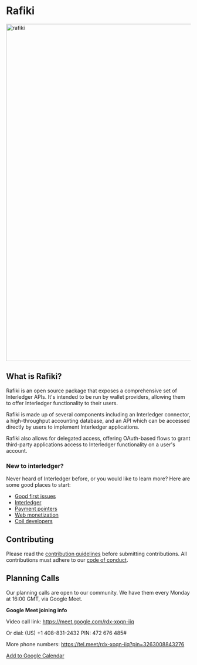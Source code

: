 # Rafiki

<img width="920" alt="rafiki" src="https://user-images.githubusercontent.com/3362563/119590055-e3347580-bd88-11eb-8ae7-958075433e48.png">

## What is Rafiki?

Rafiki is an open source package that exposes a comprehensive set of
Interledger APIs. It's intended to be run by wallet providers, allowing them to
offer Interledger functionality to their users.

Rafiki is made up of several components including an Interledger connector, a
high-throughput accounting database, and an API which can be accessed directly
by users to implement Interledger applications.

Rafiki also allows for delegated access, offering OAuth-based flows to grant
third-party applications access to Interledger functionality on a user's
account.

### New to interledger?

Never heard of Interledger before, or you would like to learn more? Here are some good places to start:

- [Good first issues](https://github.com/interledger/rafiki/contribute)
- [Interledger](https://interledger.org/)
- [Payment pointers](https://paymentpointers.org/)
- [Web monetization](https://webmonetization.org/)
- [Coil developers](https://developers.coil.com/)

## Contributing

Please read the [contribution guidelines](.github/contributing.md) before submitting contributions. All contributions must adhere to our [code of conduct](.github/code_of_conduct.md).

## Planning Calls

Our planning calls are open to our community. We have them every Monday at 16:00 GMT, via Google Meet.

**Google Meet joining info**

Video call link: https://meet.google.com/rdx-xoqn-iiq

Or dial: ‪(US) +1 408-831-2432‬ PIN: ‪472 676 485‬#

More phone numbers: https://tel.meet/rdx-xoqn-iiq?pin=3263008843276

[Add to Google Calendar](https://calendar.google.com/event?action=TEMPLATE&tmeid=NXVsMWhsb3NnbG9hbDFkazE0dTBhZGZ1Z25fMjAyMjAzMjFUMTcwMDAwWiBjX2NqMDI3Z21oc3VqazkxZXZpMjRkOXB2bXQ0QGc&tmsrc=c_cj027gmhsujk91evi24d9pvmt4%40group.calendar.google.com&scp=ALL)
